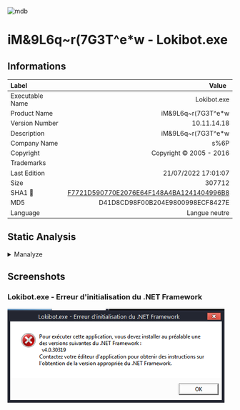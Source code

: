 ![mdb](https://user-images.githubusercontent.com/6315083/192282485-b77f3080-0b6b-4624-b85e-1c619cc2441a.png)
# iM&9L6q~r(7G3T^e*w - Lokibot.exe
## Informations
| Label | Value |
| :--- | ---: |
| Executable Name | Lokibot.exe |
| Product Name | iM&9L6q~r(7G3T^e*w |
| Version Number | 10.11.14.18 |
| Description | iM&9L6q~r(7G3T^e*w |
| Company Name | s%6P|5WkMt8@)Zf7Gm |
| Copyright | Copyright © 2005 - 2016 |
| Trademarks |  |
| Last Edition | 21/07/2022 17:01:07 |
| Size | 307712 |
| SHA1 🔎 | [F7721D590770E2076E64F148A4BA1241404996B8](https://www.virustotal.com/gui/search/F7721D590770E2076E64F148A4BA1241404996B8) |
| MD5 | D41D8CD98F00B204E9800998ECF8427E |
| Language | Langue neutre |
## Static Analysis
<details>
<summary>Manalyze</summary>
<p>

```

* Manalyze 0.9 *

-------------------------------------------------------------------------------
C:/Users/aTest/Desktop/net6.0/Malwares/Stealer/Lokibot.exe
-------------------------------------------------------------------------------

Summary:
--------
Architecture:     IMAGE_FILE_MACHINE_I386
Subsystem:        IMAGE_SUBSYSTEM_WINDOWS_GUI
Compilation Date: 2020-May-26 21:23:14
Comments:         N~g87dW_S$w62Y/zt4
CompanyName:      s%6P|5WkMt8@)Zf7Gm
FileDescription:  iM&9L6q~r(7G3T^e*w
FileVersion:      10.11.14.18
InternalName:     RFQ For New Supply #PO_0004571385412_pdf.exe
LegalCopyright:   Copyright ┬® 2005 - 2016
OriginalFilename: RFQ For New Supply #PO_0004571385412_pdf.exe
ProductName:      iM&9L6q~r(7G3T^e*w
ProductVersion:   10.11.14.18
Assembly Version: 0.0.0.0

DOS Header:
-----------
e_magic:    MZ
e_cblp:     0x0090
e_cp:       0x0003
e_crlc:     0x0000
e_cparhdr:  0x0004
e_minalloc: 0x0000
e_maxalloc: 0xFFFF
e_ss:       0x0000
e_sp:       0x00B8
e_csum:     0x0000
e_ip:       0x0000
e_cs:       0x0000
e_ovno:     0x0000
e_oemid:    0x0000
e_oeminfo:  0x0000
e_lfanew:   0x00000080

PE Header:
----------
Signature:            PE
Machine:              IMAGE_FILE_MACHINE_I386
NumberofSections:     3
TimeDateStamp:        2020-May-26 21:23:14
PointerToSymbolTable: 0x00000000
NumberOfSymbols:      0
SizeOfOptionalHeader: 0x00E0
Characteristics:      IMAGE_FILE_32BIT_MACHINE
                      IMAGE_FILE_EXECUTABLE_IMAGE

Image Optional Header:
----------------------
Magic:                   PE32
LinkerVersion:           48.0
SizeOfCode:              0x0004A600
SizeOfInitializedData:   0x00000A00
SizeOfUninitializedData: 0x00000000
AddressOfEntryPoint:     0x0004C52E (Section: .text)
BaseOfCode:              0x00002000
BaseOfData:              0x0004E000
ImageBase:               0x00400000
SectionAlignment:        0x00002000
FileAlignment:           0x00000200
OperatingSystemVersion:  4.0
ImageVersion:            0.0
SubsystemVersion:        6.0
Win32VersionValue:       0
SizeOfImage:             0x00052000
SizeOfHeaders:           0x00000200
Checksum:                0x00000000
Subsystem:               IMAGE_SUBSYSTEM_WINDOWS_GUI
DllCharacteristics:      IMAGE_DLLCHARACTERISTICS_DYNAMIC_BASE
                         IMAGE_DLLCHARACTERISTICS_HIGH_ENTROPY_VA
                         IMAGE_DLLCHARACTERISTICS_NO_SEH
                         IMAGE_DLLCHARACTERISTICS_NX_COMPAT
                         IMAGE_DLLCHARACTERISTICS_TERMINAL_SERVER_AWARE
SizeofStackReserve:      0x00100000
SizeofStackCommit:       0x00001000
SizeofHeapReserve:       0x00100000
SizeofHeapCommit:        0x00001000
LoaderFlags:             0x00000000
NumberOfRvaAndSizes:     16

Sections:
---------
.text:
    VirtualSize:          0x0004A534
    VirtualAddress:       0x00002000
    SizeOfRawData:        0x0004A600
    PointerToRawData:     0x00000200
    PointerToRelocations: 0x00000000
    PointerToLineNumbers: 0x00000000
    NumberOfLineNumbers:  0
    NumberOfRelocations:  0
    Characteristics:      IMAGE_SCN_CNT_CODE
                          IMAGE_SCN_MEM_EXECUTE
                          IMAGE_SCN_MEM_READ
    Entropy:              5.85278

.rsrc:
    VirtualSize:          0x00000686
    VirtualAddress:       0x0004E000
    SizeOfRawData:        0x00000800
    PointerToRawData:     0x0004A800
    PointerToRelocations: 0x00000000
    PointerToLineNumbers: 0x00000000
    NumberOfLineNumbers:  0
    NumberOfRelocations:  0
    Characteristics:      IMAGE_SCN_CNT_INITIALIZED_DATA
                          IMAGE_SCN_MEM_READ
    Entropy:              3.83705

.reloc:
    VirtualSize:          0x0000000C
    VirtualAddress:       0x00050000
    SizeOfRawData:        0x00000200
    PointerToRawData:     0x0004B000
    PointerToRelocations: 0x00000000
    PointerToLineNumbers: 0x00000000
    NumberOfLineNumbers:  0
    NumberOfRelocations:  0
    Characteristics:      IMAGE_SCN_CNT_INITIALIZED_DATA
                          IMAGE_SCN_MEM_DISCARDABLE
                          IMAGE_SCN_MEM_READ
    Entropy:              0.10191


Imports:
--------
mscoree.dll: _CorExeMain

Resources:
----------
1:
    Type:          RT_VERSION
    Language:      UNKNOWN
    Codepage:      Latin 1 / Western European
    Size:          1020
    TimeDateStamp: 1980-Jan-01 00:00:00
    Entropy:       3.67174

1 (#2):
    Type:          RT_MANIFEST
    Language:      UNKNOWN
    Codepage:      Latin 1 / Western European
    Size:          490
    TimeDateStamp: 1980-Jan-01 00:00:00
    Entropy:       5.00112


Version Info:
-------------
Resource LangID: UNKNOWN
VS_VERSION_INFO:
    Signature:           0xFEEF04BD
    StructVersion:       0x00010000
    FileVersion:         10.11.14.18
    ProductVersion:      10.11.14.18
    FileFlags:           (EMPTY)
    FileOs:              VOS_DOS_WINDOWS32
                         VOS_NT_WINDOWS32
                         VOS__WINDOWS32
    FileType:            VFT_APP
    Language:            UNKNOWN
    Comments:            N~g87dW_S$w62Y/zt4
    CompanyName:         s%6P|5WkMt8@)Zf7Gm
    FileDescription:     iM&9L6q~r(7G3T^e*w
    FileVersion (#2):    10.11.14.18
    InternalName:        RFQ For New Supply #PO_0004571385412_pdf.exe
    LegalCopyright:      Copyright ┬® 2005 - 2016
    OriginalFilename:    RFQ For New Supply #PO_0004571385412_pdf.exe
    ProductName:         iM&9L6q~r(7G3T^e*w
    ProductVersion (#2): 10.11.14.18
    Assembly Version:    0.0.0.0


Matching compiler(s):
    Microsoft Visual C# v7.0 / Basic .NET
    .NET executable -> Microsoft

[ SUSPICIOUS ] Strings found in the binary may indicate undesirable behavior:
    Contains references to internet browsers:
        firefox.exe
    Contains domain names:
        Fuckav.ru
        http://www.ibsensoftware.co1

The following exploit mitigation techniques have been detected
    Stack Canary: disabled
    SafeSEH: disabled
    ASLR: enabled
    DEP: enabled
    CFG: disabled




```

</p>
</details>

## Screenshots
### Lokibot.exe - Erreur d'initialisation du .NET Framework
![UI](./Screenshots/Lokibot.exe%20-%20Erreur%20d'initialisation%20du%20.NET%20Framework_Lokibot.exe%20-%20Erreur%20d'initialisation%20du%20.NET%20Framework_337bf78b9bf040c8aa386e9fbb895fa6.png) 
